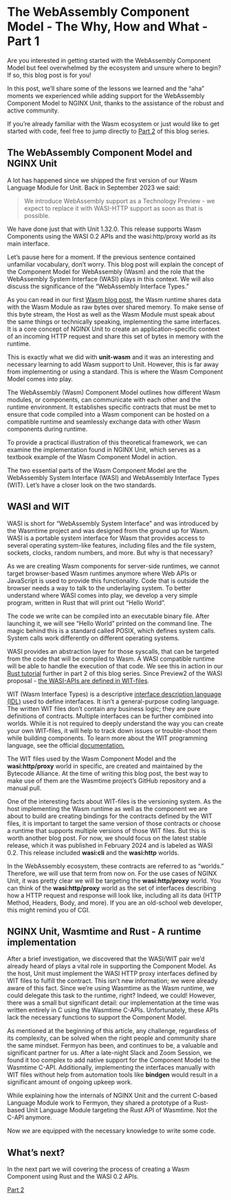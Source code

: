 # The WebAssembly Component Model - The Why, How and What - Part 1

Are you interested in getting started with the WebAssembly Component Model but feel overwhelmed by the ecosystem and unsure where to begin? If so, this blog post is for you!

In this post, we’ll share some of the lessons we learned and the “aha” moments we experienced while adding support for the WebAssembly Component Model to NGINX Unit, thanks to the assistance of the robust and active community.

If you’re already familiar with the Wasm ecosystem or just would like to get started with code, feel free to jump directly to [Part 2](/news/2024/wasm-component-model-part-2) of this blog series.

## The WebAssembly Component Model and NGINX Unit

A lot has happened since we shipped the first version of our Wasm Language Module for Unit.
Back in September 2023 we said:

> We introduce WebAssembly support as a Technology Preview - we expect to replace it with WASI-HTTP support as soon as that is possible.
> <br/>

We have done just that with Unit 1.32.0. This release supports Wasm Components using the WASI 0.2 APIs and the wasi:http/proxy world as its main interface.

Let’s pause here for a moment. If the previous sentence contained unfamiliar vocabulary, don’t worry. This blog post will explain the concept of the Component Model for WebAssembly (Wasm) and the role that the WebAssembly System Interface (WASI) plays in this context. We will also discuss the significance of the “WebAssembly Interface Types.”

As you can read in our first [Wasm blog post](https://www.nginx.com/blog/server-side-webassembly-nginx-unit/), the Wasm runtime shares data with the Wasm Module as raw bytes over shared memory. To make sense of this byte stream, the Host as well as the Wasm Module must speak about the same things or technically speaking, implementing the same interfaces. It is a core concept of NGINX Unit to create an application-specific context of an incoming HTTP request and share this set of bytes in memory with the runtime.

This is exactly what we did with **unit-wasm** and it was an interesting and necessary learning to add Wasm support to Unit. However, this is far away from implementing or using a standard. This is where the Wasm Component Model comes into play.

The WebAssembly (Wasm) Component Model outlines how different Wasm modules, or components, can communicate with each other and the runtime environment. It establishes specific contracts that must be met to ensure that code compiled into a Wasm component can be hosted on a compatible runtime and seamlessly exchange data with other Wasm components during runtime.

To provide a practical illustration of this theoretical framework, we can examine the implementation found in NGINX Unit, which serves as a textbook example of the Wasm Component Model in action.

The two essential parts of the Wasm Component Model are the WebAssembly System Interface (WASI) and WebAssembly Interface Types (WIT).
Let’s have a closer look on the two standards.

## WASI and WIT

WASI is short for “WebAssembly System Interface” and was introduced by the Wasmtime project and was designed from the ground up for Wasm. WASI is a portable system interface for Wasm that provides access to several operating system-like features, including files and the file system, sockets, clocks, random numbers, and more. But why is that necessary?

As we are creating Wasm components for server-side runtimes, we cannot target browser-based Wasm runtimes anymore where Web APIs or JavaScript is used to provide this functionality. Code that is outside the browser needs a way to talk to the underlaying system. To better understand where WASI comes into play, we develop a very simple program, written in Rust that will print out “Hello World”.

The code we write can be compiled into an executable binary file. After launching it, we will see “Hello World” printed on the command line. The magic behind this is a standard called POSIX, which defines system calls. System calls work differently on different operating systems.

WASI provides an abstraction layer for those syscalls, that can be targeted from the code that will be compiled to Wasm.
A WASI compatible runtime will be able to handle the execution of that code. We see this in action in our [Rust tutorial](/news/2024/wasm-component-model-part-2) further in part 2 of this blog series. Since Preview2 of the WASI proposal - [the WASI-APIs are defined in WIT-files](https://bytecodealliance.org/articles/webassembly-the-updated-roadmap-for-developers#webassembly-system-interface-wasi).

WIT (Wasm Interface Types) is a descriptive [interface description language (IDL)](https://en.wikipedia.org/wiki/IDL_(programming_language)) used to define interfaces. It isn’t a general-purpose coding language. The written WIT files don’t contain any business logic; they are pure definitions of contracts. Multiple interfaces can be further combined into worlds. While it is not required to deeply understand the way you can create your own WIT-files, it will help to track down issues or trouble-shoot them while building components. To learn more about the WIT programming language, see the official [documentation.](https://component-model.bytecodealliance.org/design/wit.html#structure-of-a-wit-file)

The WIT files used by the Wasm Component Model and the **wasi:http/proxy** world in specific, are created and maintained by the Bytecode Alliance. At the time of writing this blog post, the best way to make use of them are the Wasmtime project’s GitHub repository and a manual pull.

One of the interesting facts about WIT-files is the versioning system. As the host implementing the Wasm runtime as well as the component we are about to build are creating bindings for the contracts defined by the WIT files, it is important to target the same version of those contracts or choose a runtime that supports multiple versions of those WIT files. But this is worth another blog post. For now, we should focus on the latest stable release, which it was published in February 2024 and is labeled as WASI 0.2.
This release included **wasi:cli** and the **wasi:http** worlds.

In the WebAssembly ecosystem, these contracts are referred to as “worlds.” Therefore, we will use that term from now on. For the use cases of NGINX Unit, it was pretty clear we will be targeting the **wasi:http/proxy** world. You can think of the **wasi:http/proxy** world as the set of interfaces describing how a HTTP request and response will look like, including all its data (HTTP Method, Headers, Body, and more). If you are an old-school web developer, this might remind you of CGI.

## NGINX Unit, Wasmtime and Rust - A runtime implementation

After a brief investigation, we discovered that the WASI/WIT pair we’d already heard of plays a vital role in supporting the Component Model. As the host, Unit must implement the WASI HTTP proxy interfaces defined by WIT files to fulfill the contract. This isn’t new information; we were already aware of this fact. Since we’re using Wasmtime as the Wasm runtime, we could delegate this task to the runtime, right? Indeed, we could! However, there was a small but significant detail: our implementation at the time was written entirely in C using the Wasmtime C-APIs. Unfortunately, these APIs lack the necessary functions to support the Component Model.

As mentioned at the beginning of this article, any challenge, regardless of its complexity, can be solved when the right people and community share the same mindset.
Fermyon has been, and continues to be, a valuable and significant partner for us. After a late-night Slack and Zoom Session, we found it too complex to add native support for the Component Model to the Wasmtime C-API. Additionally, implementing the interfaces manually with WIT files without help from automation tools like **bindgen** would result in a significant amount of ongoing upkeep work.

While explaining how the internals of NGINX Unit and the current C-based Language Module work to Fermyon, they shared a prototype of a Rust-based Unit Language Module targeting the Rust API of Wasmtime. Not the C-API anymore.

Now we are equipped with the necessary knowledge to write some code.

## What’s next?

In the next part we will covering the process of creating a Wasm Component using Rust and the WASI 0.2 APIs.

[Part 2](/news/2024/wasm-component-model-part-2)
